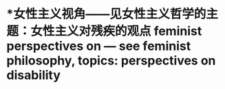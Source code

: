 # \*女性主义视角——见女性主义哲学的主题：女性主义对残疾的观点 feminist perspectives on — see feminist philosophy, topics: perspectives on disability
